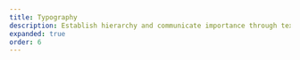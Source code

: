 ```yaml
---
title: Typography
description: Establish hierarchy and communicate importance through text presentation.
expanded: true
order: 6
---
```

